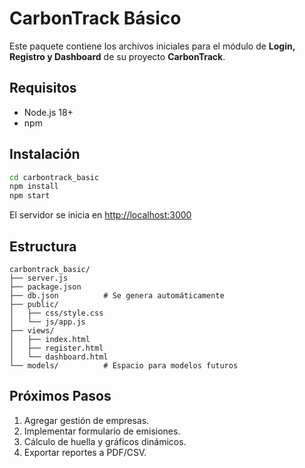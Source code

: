 # CarbonTrack Básico

Este paquete contiene los archivos iniciales para el módulo de **Login, Registro y Dashboard** de su proyecto **CarbonTrack**.

## Requisitos

- Node.js 18+
- npm

## Instalación

```bash
cd carbontrack_basic
npm install
npm start
```

El servidor se inicia en [http://localhost:3000](http://localhost:3000)

## Estructura

```
carbontrack_basic/
├── server.js
├── package.json
├── db.json          # Se genera automáticamente
├── public/
│   ├── css/style.css
│   └── js/app.js
├── views/
│   ├── index.html
│   ├── register.html
│   └── dashboard.html
└── models/          # Espacio para modelos futuros
```

## Próximos Pasos

1. Agregar gestión de empresas.
2. Implementar formulario de emisiones.
3. Cálculo de huella y gráficos dinámicos.
4. Exportar reportes a PDF/CSV.